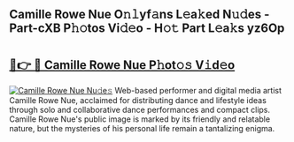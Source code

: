## Camille Rowe Nue O𝚗𝚕yf𝚊ns L𝚎a𝚔ed N𝚞𝚍es - Part-cXB P𝚑𝚘tos Vi𝚍𝚎o - H𝚘𝚝 Part L𝚎a𝚔s yz6Op

# <h2><a href="http://kff7wzg.oniu.top/?m=Camille+Rowe+Nue">🔗👉 🔴 Camille Rowe Nue P𝚑ot𝚘𝚜 V𝚒d𝚎o</a></h2>

[![Camille Rowe Nue Nu𝚍e𝚜](https://i.imgur.com/0qMVB7G.gif)](http://kff7wzg.oniu.top/?m=Camille+Rowe+Nue)
Web-based performer and digital media artist Camille Rowe Nue, acclaimed for distributing dance and lifestyle ideas through solo and collaborative dance performances and compact clips. Camille Rowe Nue's public image is marked by its friendly and relatable nature, but the mysteries of his personal life remain a tantalizing enigma.  
